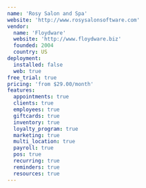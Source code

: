 ```yaml
---
name: 'Rosy Salon and Spa'
website: 'http://www.rosysalonsoftware.com'
vendor:
  name: 'Floydware'
  website: 'http://www.floydware.biz'
  founded: 2004
  country: US
deployment:
  installed: false
  web: true
free_trial: true
pricing: 'from $29.00/month'
features:
  appointments: true
  clients: true
  employees: true
  giftcards: true
  inventory: true
  loyalty_program: true
  marketing: true
  multi_location: true
  payroll: true
  pos: true
  recurring: true
  reminders: true
  resources: true
---
```

